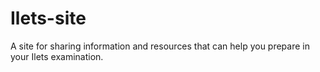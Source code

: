 # Ilets-site
A site for sharing information and resources that can help you prepare in your Ilets examination.
